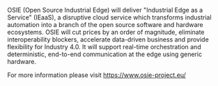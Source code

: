 OSIE (Open Source Industrial Edge) will deliver "Industrial Edge as a Service" (IEaaS), a disruptive cloud service
which transforms industrial automation into a branch of the open source software and hardware ecosystems. OSIE
will cut prices by an order of magnitude, eliminate interoperability blockers, accelerate data-driven business and
provide flexibility for Industry 4.0. It will support real-time orchestration and deterministic, end-to-end
communication at the edge using generic hardware.

For more information please visit https://www.osie-project.eu/
